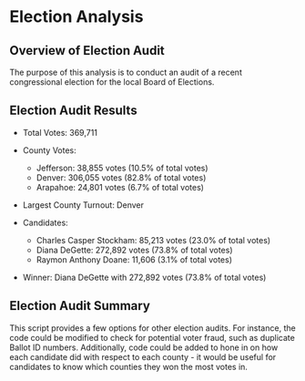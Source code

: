 # Election Analysis

## Overview of Election Audit
The purpose of this analysis is to conduct an audit of a recent congressional election for the local Board of Elections. 

## Election Audit Results

- Total Votes: 369,711

- County Votes:
  - Jefferson: 38,855 votes (10.5% of total votes)
  - Denver: 306,055 votes (82.8% of total votes)
  - Arapahoe: 24,801 votes (6.7% of total votes)
  
- Largest County Turnout: Denver

- Candidates:
  - Charles Casper Stockham: 85,213 votes (23.0% of total votes)
  - Diana DeGette: 272,892 votes (73.8% of total votes)
  - Raymon Anthony Doane: 11,606 (3.1% of total votes)
  
- Winner: Diana DeGette with 272,892 votes (73.8% of total votes)

## Election Audit Summary
This script provides a few options for other election audits. For instance, the code could be modified to check for potential voter fraud, such as duplicate Ballot ID numbers. Additionally, code could be added to hone in on how each candidate did with respect to each county - it would be useful for candidates to know which counties they won the most votes in.
